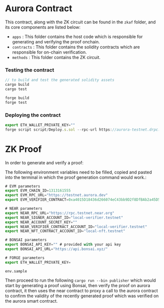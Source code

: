 # Aurora Contract

This contract, along with the ZK circuit can be found in the `zkaf` folder, and its core components are listed below:

- `apps` : This folder contains the host code which is responsible for generating and verifying the proof onchain.
- `contracts` : This folder contains the solidity contracts which are responsible for on-chain verification.
- `methods` : This folder contains the ZK circuit.


### Testing the contract

```jsx
// to build and test the generated solidity assets
cargo build
cargo test

forge build
forge test
```

### Deploying the contract

```jsx
export ETH_WALLET_PRIVATE_KEY="" 
forge script script/Deploy.s.sol --rpc-url https://aurora-testnet.drpc.org --broadcast --legacy
```

# ZK Proof

In order to generate and verify a proof:

The following environment variables need to be filled, copied and pasted into the terminal in which the proof generation command would work.:

```jsx
# EVM parameters
export EVM_CHAIN_ID=1313161555
export EVM_RPC_URL="https://testnet.aurora.dev"
export EVM_VERIFIER_CONTRACT=0xa4015D18436d266074eC43bb9D2f8DfBAb2a45D5

# NEAR parameters
export NEAR_RPC_URL="https://rpc.testnet.near.org"
export NEAR_SIGNER_ACCOUNT_ID="local-verifier.testnet"
export NEAR_ACCOUNT_SECRET_KEY=""
export NEAR_VERIFIER_CONTRACT_ACCOUNT_ID="local-verifier.testnet"
export NEAR_NFT_CONTRACT_ACCOUNT_ID="local-nft.testnet"

# BONSAI parameters
export BONSAI_API_KEY="" # provided with your api key
export BONSAI_API_URL="https://api.bonsai.xyz/" 

# FORGE parameters
export ETH_WALLET_PRIVATE_KEY= 
```

`env.sample`

Then proceed to run the following `cargo run --bin publisher` which would start by generating a proof using Bonsai, then verify the proof on aurora contract, it then uses the near contract to proxy a call to the aurora contract to confirm the validity of the recently generated proof which was verified on the aurora smart contract.